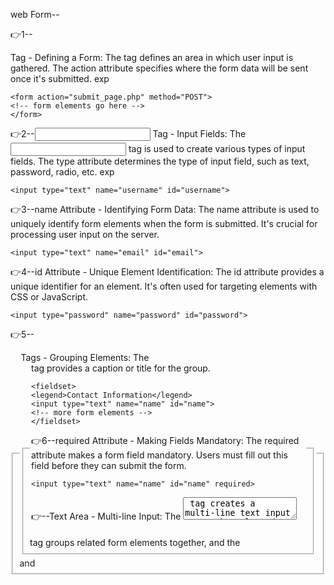 
web Form--

👉1--<form> Tag - Defining a Form:
The <form> tag defines an area in which user input is gathered. The action attribute specifies where the form data will be sent once it's submitted.
exp

    <form action="submit_page.php" method="POST">
    <!-- form elements go here -->
    </form>


        
👉2--<input> Tag - Input Fields:
The <input> tag is used to create various types of input fields. The type attribute determines the type of input field, such as text, password, radio, etc.
exp
       
    <input type="text" name="username" id="username">

👉3--name Attribute - Identifying Form Data:
The name attribute is used to uniquely identify form elements when the form is submitted. It's crucial for processing user input on the server.

    <input type="text" name="email" id="email">

👉4--id Attribute - Unique Element Identification:
The id attribute provides a unique identifier for an element. It's often used for targeting elements with CSS or JavaScript.

    <input type="password" name="password" id="password">

👉5--<fieldset> and <legend> Tags - Grouping Elements:
The <fieldset> tag groups related form elements together, and the <legend> tag provides a caption or title for the group.

    <fieldset>
    <legend>Contact Information</legend>
    <input type="text" name="name" id="name">
    <!-- more form elements -->
    </fieldset>

👉6--required Attribute - Making Fields Mandatory:
The required attribute makes a form field mandatory. Users must fill out this field before they can submit the form.
   
    <input type="text" name="name" id="name" required>

👉--Text Area - Multi-line Input:
The <textarea> tag creates a multi-line text input area. The cols and rows attributes define its dimensions.

    <textarea name="address" id="address" cols="30" rows="4"></textarea>
    
👉8--Email Input - Validating Email:
The type="email" attribute in an <input> tag helps browsers validate the entered text as an email address.

    <input type="email" name="email" id="email">
    
👉9--Number Input - Numeric Input:
The type="number" attribute creates an input field for numeric values. It may include additional attributes like min and max.

    <input type="number" name="age" id="age" min="0" max="120">
    
👉10--Dropdown Select - Selecting Options:
The <select> tag creates a dropdown menu. Each option is defined with an <option> tag. The value attribute specifies the value sent to the server.

    <select name="country" id="country">
    <option value="USA">United States</option>
    <option value="UK">United Kingdom</option>
    </select>

👉11--Date Input - Selecting Dates:
The type="date" attribute in an <input> tag provides a date picker for selecting dates.

    <input type="date" name="birthdate" id="birthdate">
    
👉12--Password Input - Secure Text Input:
The type="password" attribute in an <input> tag masks the entered text for security (e.g., passwords).

    <input type="password" name="password" id="password">

👉13--Submit Button - Form Submission:
The <input> tag with type="submit" creates a button that submits the form data to the server.

    <input type="submit" value="Submit">






